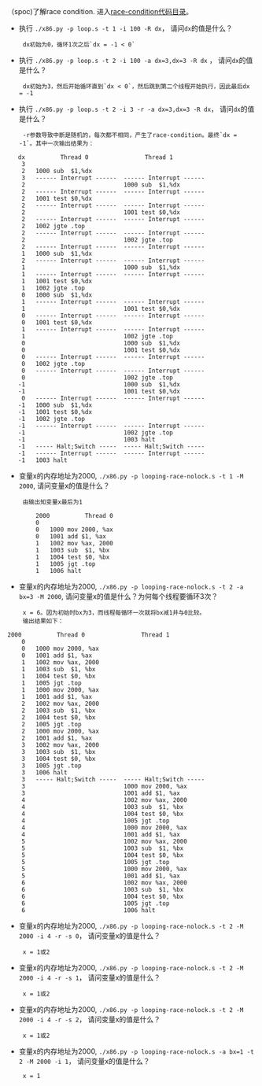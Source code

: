 （spoc)了解race condition. 进入[race-condition代码目录](https://github.com/chyyuu/ucore_lab/tree/master/related_info/lab7/race-condition)。

 - 执行 `./x86.py -p loop.s -t 1 -i 100 -R dx`， 请问`dx`的值是什么？
 
        dx初始为0，循环1次之后`dx = -1 < 0`
        
 - 执行 `./x86.py -p loop.s -t 2 -i 100 -a dx=3,dx=3 -R dx` ， 请问`dx`的值是什么？
        
        dx初始为3，然后开始循环直到`dx < 0`，然后跳到第二个线程开始执行，因此最后dx = -1
        
 - 执行 `./x86.py -p loop.s -t 2 -i 3 -r -a dx=3,dx=3 -R dx`， 请问`dx`的值是什么？
        
        -r参数导致中断是随机的，每次都不相同，产生了race-condition。最终`dx = -1`。其中一次输出结果为：
```
   dx          Thread 0                Thread 1         
    3   
    2   1000 sub  $1,%dx
    3   ------ Interrupt ------  ------ Interrupt ------  
    2                            1000 sub  $1,%dx
    2   ------ Interrupt ------  ------ Interrupt ------  
    2   1001 test $0,%dx
    2   ------ Interrupt ------  ------ Interrupt ------  
    2                            1001 test $0,%dx
    2   ------ Interrupt ------  ------ Interrupt ------  
    2   1002 jgte .top
    2   ------ Interrupt ------  ------ Interrupt ------  
    2                            1002 jgte .top
    2   ------ Interrupt ------  ------ Interrupt ------  
    1   1000 sub  $1,%dx
    2   ------ Interrupt ------  ------ Interrupt ------  
    1                            1000 sub  $1,%dx
    1   ------ Interrupt ------  ------ Interrupt ------  
    1   1001 test $0,%dx
    1   1002 jgte .top
    0   1000 sub  $1,%dx
    1   ------ Interrupt ------  ------ Interrupt ------  
    1                            1001 test $0,%dx
    0   ------ Interrupt ------  ------ Interrupt ------  
    0   1001 test $0,%dx
    1   ------ Interrupt ------  ------ Interrupt ------  
    1                            1002 jgte .top
    0                            1000 sub  $1,%dx
    0                            1001 test $0,%dx
    0   ------ Interrupt ------  ------ Interrupt ------  
    0   1002 jgte .top
    0   ------ Interrupt ------  ------ Interrupt ------  
    0                            1002 jgte .top
   -1                            1000 sub  $1,%dx
   -1                            1001 test $0,%dx
    0   ------ Interrupt ------  ------ Interrupt ------  
   -1   1000 sub  $1,%dx
   -1   1001 test $0,%dx
   -1   1002 jgte .top
   -1   ------ Interrupt ------  ------ Interrupt ------  
   -1                            1002 jgte .top
   -1                            1003 halt
   -1   ----- Halt;Switch -----  ----- Halt;Switch -----  
   -1   ------ Interrupt ------  ------ Interrupt ------  
   -1   1003 halt
```
    
 - 变量x的内存地址为2000, `./x86.py -p looping-race-nolock.s -t 1 -M 2000`, 请问变量x的值是什么？
        
        由输出知变量x最后为1
```
        2000          Thread 0         
        0   
        0   1000 mov 2000, %ax
        0   1001 add $1, %ax
        1   1002 mov %ax, 2000
        1   1003 sub  $1, %bx
        1   1004 test $0, %bx
        1   1005 jgt .top
        1   1006 halt
```
        
        
 - 变量x的内存地址为2000, `./x86.py -p looping-race-nolock.s -t 2 -a bx=3 -M 2000`, 请问变量x的值是什么？为何每个线程要循环3次？
    
        x = 6。因为初始时bx为3，而线程每循环一次就将bx减1并与0比较。
        输出结果如下：

```
2000          Thread 0                Thread 1         
    0   
    0   1000 mov 2000, %ax
    0   1001 add $1, %ax
    1   1002 mov %ax, 2000
    1   1003 sub  $1, %bx
    1   1004 test $0, %bx
    1   1005 jgt .top
    1   1000 mov 2000, %ax
    1   1001 add $1, %ax
    2   1002 mov %ax, 2000
    2   1003 sub  $1, %bx
    2   1004 test $0, %bx
    2   1005 jgt .top
    2   1000 mov 2000, %ax
    2   1001 add $1, %ax
    3   1002 mov %ax, 2000
    3   1003 sub  $1, %bx
    3   1004 test $0, %bx
    3   1005 jgt .top
    3   1006 halt
    3   ----- Halt;Switch -----  ----- Halt;Switch -----  
    3                            1000 mov 2000, %ax
    3                            1001 add $1, %ax
    4                            1002 mov %ax, 2000
    4                            1003 sub  $1, %bx
    4                            1004 test $0, %bx
    4                            1005 jgt .top
    4                            1000 mov 2000, %ax
    4                            1001 add $1, %ax
    5                            1002 mov %ax, 2000
    5                            1003 sub  $1, %bx
    5                            1004 test $0, %bx
    5                            1005 jgt .top
    5                            1000 mov 2000, %ax
    5                            1001 add $1, %ax
    6                            1002 mov %ax, 2000
    6                            1003 sub  $1, %bx
    6                            1004 test $0, %bx
    6                            1005 jgt .top
    6                            1006 halt

```
        
        
 - 变量x的内存地址为2000, `./x86.py -p looping-race-nolock.s -t 2 -M 2000 -i 4 -r -s 0`， 请问变量x的值是什么？
    
        x = 1或2
 
 - 变量x的内存地址为2000, `./x86.py -p looping-race-nolock.s -t 2 -M 2000 -i 4 -r -s 1`， 请问变量x的值是什么？
 
        x = 1或2
        
 - 变量x的内存地址为2000, `./x86.py -p looping-race-nolock.s -t 2 -M 2000 -i 4 -r -s 2`， 请问变量x的值是什么？ 
    
        x = 1或2
 
 - 变量x的内存地址为2000, `./x86.py -p looping-race-nolock.s -a bx=1 -t 2 -M 2000 -i 1`， 请问变量x的值是什么？ 
 
        x = 1